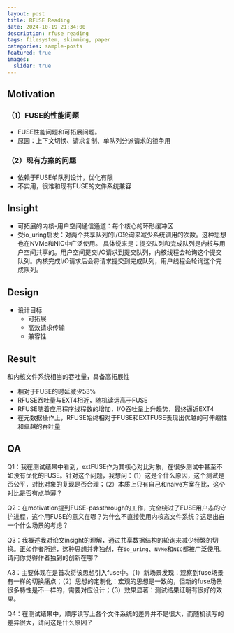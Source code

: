 ```yaml
---
layout: post
title: RFUSE Reading
date: 2024-10-19 21:34:00
description: rfuse reading
tags: filesystem, skimming, paper
categories: sample-posts
featured: true
images:
  slider: true
---
```


## Motivation
### （1）FUSE的性能问题
- FUSE性能问题和可拓展问题。
- 原因：上下文切换、请求复制、单队列分派请求的锁争用
### （2）现有方案的问题
- 依赖于FUSE单队列设计，优化有限
- 不实用，很难和现有FUSE的文件系统兼容

## Insight
- 可拓展的内核-用户空间通信通道：每个核心的环形缓冲区
- 受io_uring启发：对两个共享队列的I/O轮询来减少系统调用的次数。这种思想也在NVMe和NIC中广泛使用。
具体说来是：提交队列和完成队列是内核与用户空间共享的。用户空间提交I/O请求到提交队列，内核线程会轮询这个提交队列。内核完成I/O请求后会将请求提交到完成队列，用户线程会轮询这个完成队列。

## Design
- 设计目标
	- 可拓展
	- 高效请求传输
	- 兼容性

## Result
和内核文件系统相当的吞吐量，具备高拓展性
- 相对于FUSE的时延减少53%
- RFUSE吞吐量与EXT4相近，随机读远高于FUSE
- RFUSE随着应用程序线程数的增加，I/O吞吐呈上升趋势，最终逼近EXT4
- 在元数据操作上，RFUSE始终相对于FUSE和EXTFUSE表现出优越的可伸缩性和卓越的吞吐量


## QA

Q1：我在测试结果中看到，extFUSE作为其核心对比对象，在很多测试中甚至不如没有优化的FUSE。针对这个问题，我想问：（1）这是个什么原因，这个测试是否公平，对比对象的复现是否合理；（2）本质上只有自己和naive方案在比，这个对比是否有点单薄？

Q2：在motivation提到FUSE-passthrough的工作，完全绕过了FUSE用户态的守护进程，这个用FUSE的意义在哪？为什么不直接使用内核态文件系统？这是出自一个什么场景的考虑？

Q3：我概述我对论文insight的理解，通过共享数据结构的轮询来减少频繁的切换。正如作者所述，这种思想并非独创，在`io_uring`、`NVMe`和`NIC`都被广泛使用。请问你觉得作者独到的创新在哪？

A3：主要体现在是首次将该思想引入fuse中。（1）新场景发现：观察到fuse场景有一样的切换痛点；（2）思想的定制化：宏观的思想是一致的，但新的fuse场景很多特性是不一样的，需要对应设计；（3）效果显著：测试结果证明有很好的效果。

Q4：在测试结果中，顺序读写上各个文件系统的差异并不是很大，而随机读写的差异很大，请问这是什么原因？